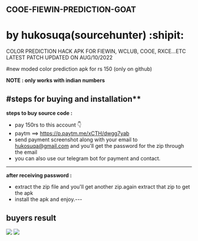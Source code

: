 ## COOE-FIEWIN-PREDICTION-GOAT
# by hukosuqa(sourcehunter) :shipit:

COLOR PREDICTION HACK APK FOR FIEWIN, WCLUB, COOE, RXCE...ETC
LATEST PATCH UPDATED ON AUG/10/2022

#new moded color prediction apk for rs 150 (only on github)

**NOTE : only works with indian numbers** 

#steps for buying and installation**
-------------------------------------


**steps to buy source code :**

- pay 150rs to this account 👇
- paytm ==> https://p.paytm.me/xCTH/dwgg7yab 
- send payment screenshot along with your email to hukosuqa@gmail.com and you'll get the password for the zip through the email
- you can also use our telegram bot for payment and contact.
------------------------------------------------------------
**after receiving password :**
- extract the zip file and you'll get another zip.again extract that zip to get the apk
- install the apk and enjoy.---

## buyers result
![](https://i.ibb.co/HYwR7DQ/Screenshot-2022-08-08-120305.png)
![](https://i.ibb.co/Gcw0JZS/Screenshot-2022-08-08-115443.png)

